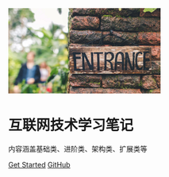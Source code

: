 <img src="./img/cover.jpg" alt="logo" style="zoom: 30%;" />

# 互联网技术学习笔记

内容涵盖基础类、进阶类、架构类、扩展类等

[Get Started](README)
[GitHub](https://github.com/dbses/technotes.git)

